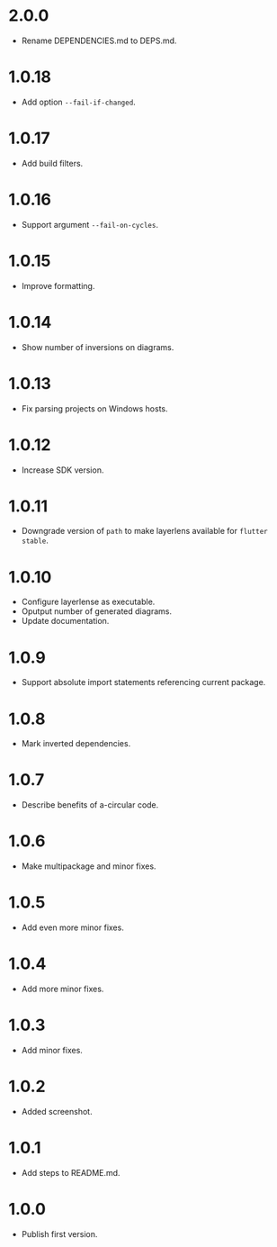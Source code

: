 # 2.0.0

* Rename DEPENDENCIES.md to DEPS.md.

# 1.0.18

* Add option `--fail-if-changed`.

# 1.0.17

* Add build filters.

# 1.0.16

* Support argument `--fail-on-cycles`.

# 1.0.15

* Improve formatting.

# 1.0.14

* Show number of inversions on diagrams.

# 1.0.13

* Fix parsing projects on Windows hosts.

# 1.0.12

* Increase SDK version.

# 1.0.11

* Downgrade version of `path` to make layerlens available for `flutter stable`.

# 1.0.10

* Configure layerlense as executable.
* Oputput number of generated diagrams.
* Update documentation.

# 1.0.9

* Support absolute import statements referencing current package.

# 1.0.8

* Mark inverted dependencies.

# 1.0.7

* Describe benefits of a-circular code.

# 1.0.6

* Make multipackage and minor fixes.

# 1.0.5

* Add even more minor fixes.

# 1.0.4

* Add more minor fixes.

# 1.0.3

* Add minor fixes.

# 1.0.2

* Added screenshot.

# 1.0.1

* Add steps to README.md.

# 1.0.0

* Publish first version.
